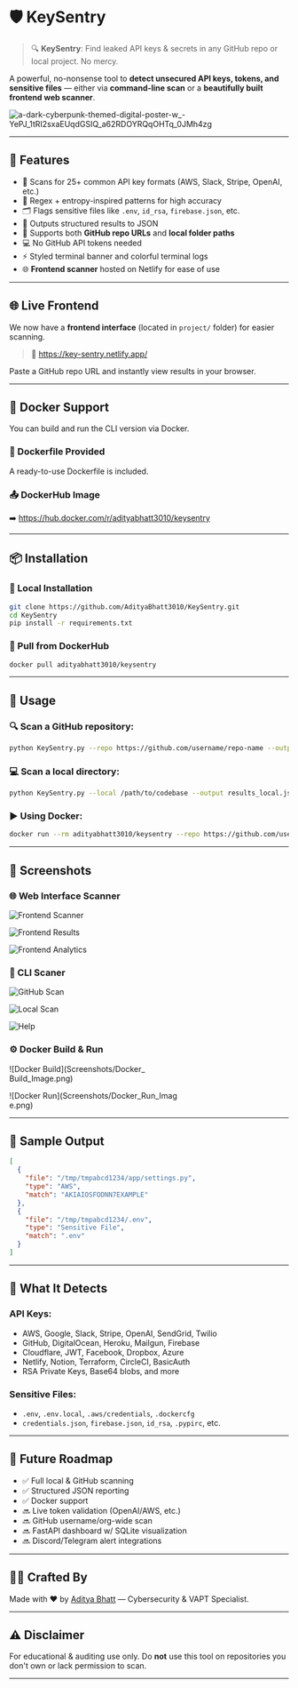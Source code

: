 # 🛡️ KeySentry

> 🔍 **KeySentry**: Find leaked API keys & secrets in any GitHub repo or local project. No mercy.

A powerful, no-nonsense tool to **detect unsecured API keys, tokens, and sensitive files** — either via **command-line scan** or a **beautifully built frontend web scanner**.

![a-dark-cyberpunk-themed-digital-poster-w_-YePJ_1tRI2sxaEUqdGSIQ_a62RDOYRQqOHTq_0JMh4zg](https://github.com/user-attachments/assets/0f0d606f-0d36-4afc-8412-f205ede686e3) <br/>

---

## 🚀 Features

- 🔎 Scans for 25+ common API key formats (AWS, Slack, Stripe, OpenAI, etc.)
- 🧠 Regex + entropy-inspired patterns for high accuracy
- 🗂️ Flags sensitive files like `.env`, `id_rsa`, `firebase.json`, etc.
- 💾 Outputs structured results to JSON
- 🧩 Supports both **GitHub repo URLs** and **local folder paths**
- 💻 No GitHub API tokens needed
- ⚡ Styled terminal banner and colorful terminal logs
- 🌐 **Frontend scanner** hosted on Netlify for ease of use

---

## 🌐 Live Frontend

We now have a **frontend interface** (located in `project/` folder) for easier scanning.

> 🔗 https://key-sentry.netlify.app/

Paste a GitHub repo URL and instantly view results in your browser.

---

## 🐳 Docker Support

You can build and run the CLI version via Docker.

### 📁 Dockerfile Provided

A ready-to-use Dockerfile is included.

### 📤 DockerHub Image

➡️ https://hub.docker.com/r/adityabhatt3010/keysentry

---

## 📦 Installation

### 🔧 Local Installation

```bash
git clone https://github.com/AdityaBhatt3010/KeySentry.git
cd KeySentry
pip install -r requirements.txt
````

### 🐳 Pull from DockerHub

```bash
docker pull adityabhatt3010/keysentry
```

---

## 🧪 Usage

### 🔍 Scan a GitHub repository:

```bash
python KeySentry.py --repo https://github.com/username/repo-name --output results.json
```

### 💻 Scan a local directory:

```bash
python KeySentry.py --local /path/to/codebase --output results_local.json
```

### ▶️ Using Docker:

```bash
docker run --rm adityabhatt3010/keysentry --repo https://github.com/username/repo-name --output results.json
```

---

## 📸 Screenshots

### 🌐 Web Interface Scanner

![Frontend Scanner](Screenshots/Site_Scanner.jpg) <br/>

![Frontend Results](Screenshots/Site_Results.jpg) <br/>

![Frontend Analytics](Screenshots/Site_Analytics.jpg) <br/>

### 🧪 CLI Scaner

![GitHub Scan](Screenshots/KeySentry.png) <br/>

![Local Scan](Screenshots/KeySentry_local.png) <br/>

![Help](Screenshots/Help.png) <br/>

### ⚙️ Docker Build & Run

![Docker Build](Screenshots/Docker_ <br/>Build_Image.png)

![Docker Run](Screenshots/Docker_Run_Imag <br/>e.png)

---

## 📁 Sample Output

```json
[
  {
    "file": "/tmp/tmpabcd1234/app/settings.py",
    "type": "AWS",
    "match": "AKIAIOSFODNN7EXAMPLE"
  },
  {
    "file": "/tmp/tmpabcd1234/.env",
    "type": "Sensitive File",
    "match": ".env"
  }
]
```

---

## 🔐 What It Detects

### API Keys:

* AWS, Google, Slack, Stripe, OpenAI, SendGrid, Twilio
* GitHub, DigitalOcean, Heroku, Mailgun, Firebase
* Cloudflare, JWT, Facebook, Dropbox, Azure
* Netlify, Notion, Terraform, CircleCI, BasicAuth
* RSA Private Keys, Base64 blobs, and more

### Sensitive Files:

* `.env`, `.env.local`, `.aws/credentials`, `.dockercfg`
* `credentials.json`, `firebase.json`, `id_rsa`, `.pypirc`, etc.

---

## 🧠 Future Roadmap

* ✅ Full local & GitHub scanning
* ✅ Structured JSON reporting
* ✅ Docker support
* 🔜 Live token validation (OpenAI/AWS, etc.)
* 🔜 GitHub username/org-wide scan
* 🔜 FastAPI dashboard w/ SQLite visualization
* 🔜 Discord/Telegram alert integrations

---

## 👨‍💻 Crafted By

Made with ❤️ by [Aditya Bhatt](https://github.com/AdityaBhatt3010) — Cybersecurity & VAPT Specialist.

---

## ⚠️ Disclaimer

For educational & auditing use only. Do **not** use this tool on repositories you don't own or lack permission to scan.

---
